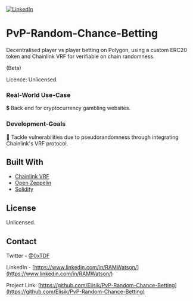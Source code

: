 [![LinkedIn][linkedin-shield]][linkedin-url]

# PvP-Random-Chance-Betting


Decentralised player vs player betting on Polygon, using a custom ERC20 token and Chainlink VRF for verifiable on chain randomness.

(Beta)


Licence: Unlicensed.



### Real-World Use-Case

💲 Back end for cryptocurrency gambling websites.


### Development-Goals

🧰 Tackle vulnerabilities due to pseudorandomness through integrating Chainlink's VRF protocol.





## Built With

* [Chainlink VRF](https://docs.chain.link/docs/chainlink-vrf/)
* [Open Zeppelin](https://openzeppelin.com/)
* [Solidity](https://docs.soliditylang.org/en/v0.8.6/)



  

<!-- LICENSE -->
## License

Unlicensed.



<!-- CONTACT -->
## Contact

Twitter - [@0xTDF](https://twitter.com/0xTDF)

LinkedIn - [https://www.linkedin.com/in/RAMWatson/](https://www.linkedin.com/in/RAMWatson/)

Project Link: [https://github.com/Elisik/PvP-Random-Chance-Betting](https://github.com/Elisik/PvP-Random-Chance-Betting)








<!-- MARKDOWN LINKS & IMAGES -->
<!-- https://www.markdownguide.org/basic-syntax/#reference-style-links -->
[license-shield]: https://img.shields.io/github/license/othneildrew/Best-README-Template.svg?style=for-the-badge
[license-url]: https://github.com/othneildrew/Best-README-Template/blob/master/LICENSE.txt
[linkedin-shield]: https://img.shields.io/badge/-LinkedIn-black.svg?style=for-the-badge&logo=linkedin&colorB=555
[linkedin-url]: https://www.linkedin.com/in/RAMWatson/

